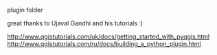 plugin folder

great thanks to Ujaval Gandhi and his tutorials :)

http://www.qgistutorials.com/uk/docs/getting_started_with_pyqgis.html
http://www.qgistutorials.com/ru/docs/building_a_python_plugin.html